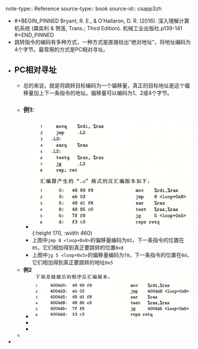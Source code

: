 note-type:: Reference
source-type:: book
source-id:: csapp3zh

- #+BEGIN_PINNED
  Bryant, R. E., & O’Hallaron, D. R. (2016). 深入理解计算机系统 (龚奕利 & 贺莲, Trans.; Third Edition). 机械工业出版社.p139-141
  #+END_PINNED
- 跳转指令的编码有多种方式，一种方式是直接给出“绝对地址”，将地址编码为4个字节。最常用的方式是PC相对寻址。
- ## PC相对寻址
	- 总的来说，就是将跳转目标编码为一个偏移量，真正的目标地址是这个偏移量加上下一条指令的地址。偏移量可以编码为1、2或4个字节。
	- ### 例1:
		- ![image.png](../assets/image_1666233770921_0.png){:height 170, :width 460}
		- 上图中`jmp 8 <loop+0x8>`的偏移量编码为`03`，下一条指令的位置在`05`，它们相加得到真正要跳转的位置`0x8`
		- 上图中`jg 5 <loop+0x5>`的偏移量编码为`f8`，下一条指令的位置在`0d`，它们相加得到真正要跳转的地址`0x5`
	- **例2**
		- ![image.png](../assets/image_1666234394194_0.png)
		-
		-
	-
-
